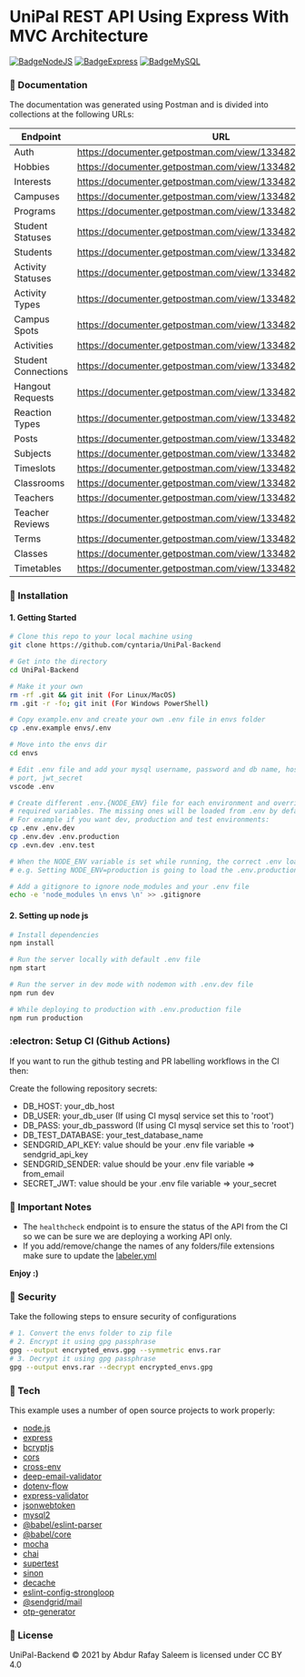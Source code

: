 # UniPal REST API Using Express With MVC Architecture

[![BadgeNodeJS](https://img.shields.io/badge/MADE%20WITH-NODEJS-brightgreen?style=for-the-badge&logo=Node.js)](https://shields.io/) [![BadgeExpress](https://img.shields.io/badge/USES-EXPRESS-red?style=for-the-badge)](https://shields.io/) [![BadgeMySQL](https://img.shields.io/badge/USES-MYSQL-4479A1?style=for-the-badge&logo=MySQL)](https://shields.io/)

### :memo: Documentation

The documentation was generated using Postman and is divided into collections at the following URLs:

Endpoint | URL
--- | ---
Auth | https://documenter.getpostman.com/view/13348269/TzzHnZDS
Hobbies | https://documenter.getpostman.com/view/13348269/U16dT95z
Interests | https://documenter.getpostman.com/view/13348269/U16evoaD
Campuses | https://documenter.getpostman.com/view/13348269/U16gNmMg
Programs | https://documenter.getpostman.com/view/13348269/U16gNmRy
Student Statuses | https://documenter.getpostman.com/view/13348269/U16gNmWU
Students | https://documenter.getpostman.com/view/13348269/U16jLkDx
Activity Statuses | https://documenter.getpostman.com/view/13348269/U16kpjou
Activity Types | https://documenter.getpostman.com/view/13348269/U16kq4gc
Campus Spots | https://documenter.getpostman.com/view/13348269/U16nJNvi
Activities | https://documenter.getpostman.com/view/13348269/
Student Connections | https://documenter.getpostman.com/view/13348269/UUy7bjZY
Hangout Requests | https://documenter.getpostman.com/view/13348269/UV5WCHBi
Reaction Types | https://documenter.getpostman.com/view/13348269/UV5WCdMP
Posts | https://documenter.getpostman.com/view/13348269/UV5ZAw6H
Subjects | https://documenter.getpostman.com/view/13348269/UV5cAbDZ
Timeslots | https://documenter.getpostman.com/view/13348269/UV5cAvrF
Classrooms | https://documenter.getpostman.com/view/13348269/UVBzmUFC
Teachers | https://documenter.getpostman.com/view/13348269/UVC2HUx5
Teacher Reviews | https://documenter.getpostman.com/view/13348269/UVJZmxLn
Terms | https://documenter.getpostman.com/view/13348269/UVJigZ54
Classes | https://documenter.getpostman.com/view/13348269/UVR5q8Xn
Timetables | https://documenter.getpostman.com/view/13348269/UVXgKwEp

### :dvd: Installation
#### 1. Getting Started

``` sh
# Clone this repo to your local machine using
git clone https://github.com/cyntaria/UniPal-Backend

# Get into the directory
cd UniPal-Backend

# Make it your own
rm -rf .git && git init (For Linux/MacOS)
rm .git -r -fo; git init (For Windows PowerShell)

# Copy example.env and create your own .env file in envs folder
cp .env.example envs/.env

# Move into the envs dir
cd envs

# Edit .env file and add your mysql username, password and db name, host,
# port, jwt_secret
vscode .env

# Create different .env.{NODE_ENV} file for each environment and override only your
# required variables. The missing ones will be loaded from .env by default.
# For example if you want dev, production and test environments:
cp .env .env.dev
cp .env.dev .env.production
cp .evn.dev .env.test

# When the NODE_ENV variable is set while running, the correct .env loads automatically.
# e.g. Setting NODE_ENV=production is going to load the .env.production file

# Add a gitignore to ignore node_modules and your .env file
echo -e 'node_modules \n envs \n' >> .gitignore
```

#### 2. Setting up node js

``` sh
# Install dependencies
npm install

# Run the server locally with default .env file
npm start

# Run the server in dev mode with nodemon with .env.dev file
npm run dev

# While deploying to production with .env.production file
npm run production
```

### :electron: Setup CI (Github Actions)

If you want to run the github testing and PR labelling workflows in the CI then:

Create the following repository secrets:
  * DB_HOST: your_db_host
  * DB_USER: your_db_user (If using CI mysql service set this to 'root')
  * DB_PASS: your_db_password (If using CI mysql service set this to 'root')
  * DB_TEST_DATABASE: your_test_database_name
  * SENDGRID_API_KEY: value should be your .env file variable => sendgrid_api_key
  * SENDGRID_SENDER: value should be your .env file variable => from_email
  * SECRET_JWT: value should be your .env file variable => your_secret

### :closed_book: Important Notes

- The `healthcheck` endpoint is to ensure the status of the API from the CI so we can be sure we are deploying a working API only.
- If you add/remove/change the names of any folders/file extensions make sure to update the [labeler.yml](.github/labeler.yml)

**Enjoy :)**

### :closed_lock_with_key: Security
Take the following steps to ensure security of configurations

```sh
# 1. Convert the envs folder to zip file
# 2. Encrypt it using gpg passphrase
gpg --output encrypted_envs.gpg --symmetric envs.rar
# 3. Decrypt it using gpg passphrase
gpg --output envs.rar --decrypt encrypted_envs.gpg
```

### :wrench: Tech

This example uses a number of open source projects to work properly:

* [node.js]
* [express]
* [bcryptjs]
* [cors]
* [cross-env]
* [deep-email-validator]
* [dotenv-flow]
* [express-validator]
* [jsonwebtoken]
* [mysql2]
* [@babel/eslint-parser]
* [@babel/core]
* [mocha]
* [chai]
* [supertest]
* [sinon]
* [decache]
* [eslint-config-strongloop]
* [@sendgrid/mail]
* [otp-generator]

### :bookmark_tabs: License
UniPal-Backend © 2021 by Abdur Rafay Saleem is licensed under CC BY 4.0 

[//]: # (These are reference links used in the body of this note and get stripped out when the markdown processor does its job. There is no need to format nicely because it shouldn't be seen. Thanks SO - http://stackoverflow.com/questions/4823468/store-comments-in-markdown-syntax)

   [git-repo-url]: <https://github.com/arafaysaleem/nodejs_starter_template>
   [node.js]: <http://nodejs.org>
   [express]: <http://expressjs.com>
   [bcryptjs]: <https://github.com/dcodeIO/bcrypt.js#readme>
   [cors]: <https://github.com/expressjs/cors#readme>
   [cross-env]: <https://github.com/kentcdodds/cross-env>
   [deep-email-validator]: <https://github.com/mfbx9da4/deep-email-validator>
   [dotenv-flow]: <https://github.com/kerimdzhanov/dotenv-flow>
   [express-validator]: <https://express-validator.github.io/docs/>
   [jsonwebtoken]: <https://github.com/auth0/node-jsonwebtoken#readme>
   [mysql2]: <https://github.com/sidorares/node-mysql2#readme>
   [@babel/eslint-parser]: <https://github.com/babel/babel>
   [@babel/core]: <https://github.com/babel/babel>
   [mocha]: <https://github.com/mochajs/mocha>
   [chai]: <https://github.com/chaijs/chai>
   [supertest]: <https://github.com/visionmedia/supertest>
   [sinon]: <https://github.com/sinonjs/sinon>
   [decache]: <https://github.com/dwyl/decache>
   [eslint-config-strongloop]: <https://github.com/strongloop/eslint-config-strongloop>
   [@sendgrid/mail]: <https://github.com/sendgrid/sendgrid-nodejs>
   [otp-generator]: <https://github.com/Maheshkumar-Kakade/otp-generator#readme>

